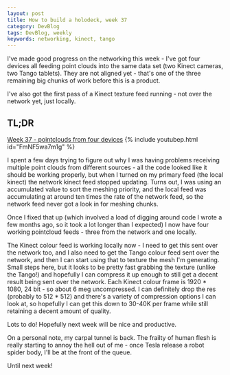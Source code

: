 ```yaml
---
layout: post
title: How to build a holodeck, week 37
category: DevBlog
tags: DevBlog, weekly
keywords: networking, kinect, tango
---
```


I've made good progress on the networking this week - I've got four devices
all feeding point clouds into the same data set (two Kinect cameras, two
Tango tablets). They are not aligned yet - that's one of the three remaining
big chunks of work before this is a product.

I've also got the first pass of a Kinect texture feed running - not over the
network yet, just locally. 


## TL;DR

[Week 37 - pointclouds from four devices](https://youtu.be/FmNF5wa7m1g)
{% include youtubep.html id="FmNF5wa7m1g" %}

I spent a few days trying to figure out why I was having problems receiving
multiple point clouds from different sources - all the code looked like it should
be working properly, but when I turned on my primary feed (the local kinect) the
network kinect feed stopped updating. Turns out, I was using an accumulated value
to sort the meshing priority, and the local feed was accumulating at around ten times
the rate of the network feed, so the network feed never got a look in for meshing
chunks.

Once I fixed that up (which involved a load of digging around code I wrote a few
months ago, so it took a lot longer than I expected) I now have four working pointcloud
feeds - three from the network and one locally.

The Kinect colour feed is working locally now - I need to get this sent over the
network too, and I also need to get the Tango colour feed sent over the network,
and then I can start using that to texture the mesh I'm generating. Small steps here,
but it looks to be pretty fast grabbing the texture (unlike the Tango!) and hopefully
I can compress it up enough to still get a decent result being sent over the network.
Each Kinect colour frame is 1920 * 1080, 24 bit - so about 6 meg uncompressed. I can
definitely drop the res (probably to 512 * 512) and there's a variety of compression
options I can look at, so hopefully I can get this down to 30-40K per frame while
still retaining a decent amount of quality.

Lots to do! Hopefully next week will be nice and productive.

On a personal note, my carpal tunnel is back. The frailty of human flesh is really
starting to annoy the hell out of me - once Tesla release a robot spider body, I'll
be at the front of the queue.

Until next week!


